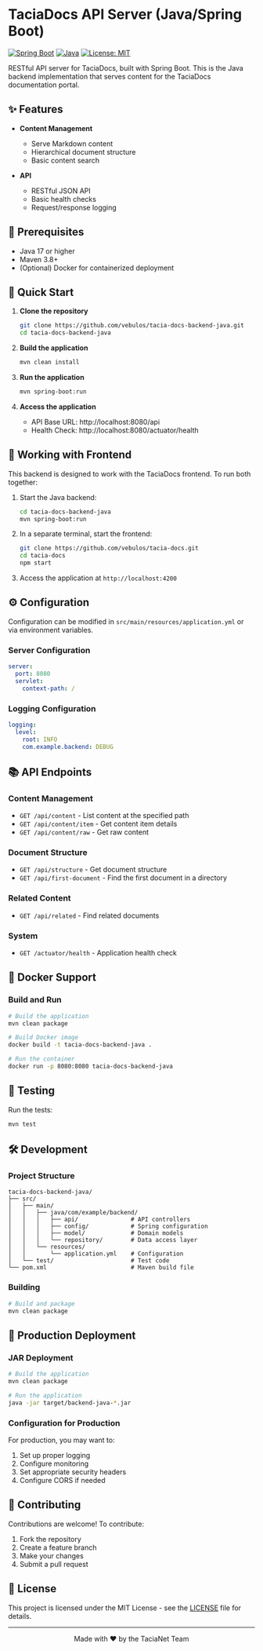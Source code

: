 # TaciaDocs API Server (Java/Spring Boot)

[![Spring Boot](https://img.shields.io/badge/Spring_Boot-6DB33F?style=for-the-badge&logo=spring&logoColor=white)](https://spring.io/projects/spring-boot)
[![Java](https://img.shields.io/badge/Java-ED8B00?style=for-the-badge&logo=openjdk&logoColor=white)](https://www.java.com/)
[![License: MIT](https://img.shields.io/badge/License-MIT-yellow.svg?style=for-the-badge)](https://opensource.org/licenses/MIT)

RESTful API server for TaciaDocs, built with Spring Boot. This is the Java backend implementation that serves content for the TaciaDocs documentation portal.

## ✨ Features

- **Content Management**
  - Serve Markdown content
  - Hierarchical document structure
  - Basic content search

- **API**
  - RESTful JSON API
  - Basic health checks
  - Request/response logging

## 🚀 Prerequisites

- Java 17 or higher
- Maven 3.8+
- (Optional) Docker for containerized deployment

## 🚀 Quick Start

1. **Clone the repository**
   ```bash
   git clone https://github.com/vebulos/tacia-docs-backend-java.git
   cd tacia-docs-backend-java
   ```

2. **Build the application**
   ```bash
   mvn clean install
   ```

3. **Run the application**
   ```bash
   mvn spring-boot:run
   ```

4. **Access the application**
   - API Base URL: http://localhost:8080/api
   - Health Check: http://localhost:8080/actuator/health

## 🔄 Working with Frontend

This backend is designed to work with the TaciaDocs frontend. To run both together:

1. Start the Java backend:
   ```bash
   cd tacia-docs-backend-java
   mvn spring-boot:run
   ```

2. In a separate terminal, start the frontend:
   ```bash
   git clone https://github.com/vebulos/tacia-docs.git
   cd tacia-docs
   npm start
   ```

3. Access the application at `http://localhost:4200`

## ⚙️ Configuration

Configuration can be modified in `src/main/resources/application.yml` or via environment variables.

### Server Configuration

```yaml
server:
  port: 8080
  servlet:
    context-path: /
```

### Logging Configuration

```yaml
logging:
  level:
    root: INFO
    com.example.backend: DEBUG
```

## 📚 API Endpoints

### Content Management
- `GET /api/content` - List content at the specified path
- `GET /api/content/item` - Get content item details
- `GET /api/content/raw` - Get raw content

### Document Structure
- `GET /api/structure` - Get document structure
- `GET /api/first-document` - Find the first document in a directory

### Related Content
- `GET /api/related` - Find related documents

### System
- `GET /actuator/health` - Application health check

## 🐳 Docker Support

### Build and Run

```bash
# Build the application
mvn clean package

# Build Docker image
docker build -t tacia-docs-backend-java .

# Run the container
docker run -p 8080:8080 tacia-docs-backend-java
```

## 🧪 Testing

Run the tests:
```bash
mvn test
```

## 🛠 Development

### Project Structure

```
tacia-docs-backend-java/
├── src/
│   ├── main/
│   │   ├── java/com/example/backend/
│   │   │   ├── api/               # API controllers
│   │   │   ├── config/            # Spring configuration
│   │   │   ├── model/             # Domain models
│   │   │   └── repository/        # Data access layer
│   │   └── resources/
│   │       └── application.yml    # Configuration
│   └── test/                      # Test code
└── pom.xml                        # Maven build file
```

### Building

```bash
# Build and package
mvn clean package
```

## 🚀 Production Deployment

### JAR Deployment

```bash
# Build the application
mvn clean package

# Run the application
java -jar target/backend-java-*.jar
```

### Configuration for Production

For production, you may want to:
1. Set up proper logging
2. Configure monitoring
3. Set appropriate security headers
4. Configure CORS if needed

## 🤝 Contributing

Contributions are welcome! To contribute:

1. Fork the repository
2. Create a feature branch
3. Make your changes
4. Submit a pull request

## 📄 License

This project is licensed under the MIT License - see the [LICENSE](LICENSE) file for details.

---

<div align="center">
  Made with ❤️ by the TaciaNet Team
</div>
